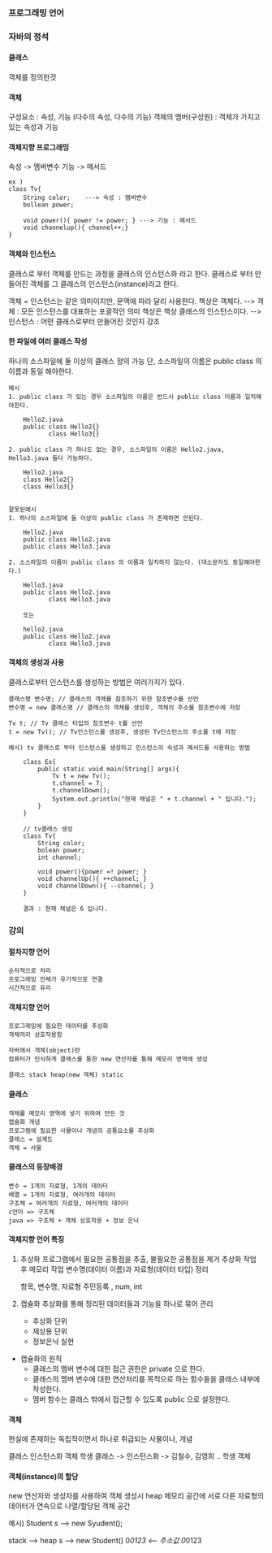 ### 프로그래밍 언어

### 자바의 정석

#### 클래스

객체를 정의한것

#### 객체

구성요소 : 속성, 기능 (다수의 속성, 다수의 기능)
객체의 멤버(구성원) : 객체가 가지고 있는 속성과 기능

#### 객체지향 프로그래밍

속성 -> 멤버변수
기능 -> 메서드

    ex )
    class Tv{
        String color;    ---> 속성 : 멤버변수
        bollean power;

        void power(){ power != power; } ---> 기능 : 메서드
        void channelup(){ channel++;}
    }

#### 객체와 인스턴스

클래스로 부터 객체를 만드는 과정을 클래스의 인스턴스화 라고 한다.
클래스로 부터 만들어진 객체를 그 클래스의 인스턴스(instance)라고 한다.

객체 = 인스턴스는 같은 의미이지만, 문맥에 따라 달리 사용한다.
책상은 객체다. --> 객체 : 모든 인스턴스를 대표하는 포괄적인 의미
책상은 책상 클래스의 인스턴스이다. --> 인스턴스 : 어떤 클래스로부터 만들어진 것인지 강조

#### 한 파일에 여러 클래스 작성

하나의 소스파일에 둘 이상의 클래스 정의 가능
단, 소스파일의 이름은 public class 의 이름과 동일 해야한다.

    예시
    1. public class 가 있는 경우 소스파일의 이름은 반드시 public class 이름과 일치해야한다.

        Hello2.java
        public class Hello2{}
               class Hello3{}

    2. public class 가 하나도 없는 경우, 소스파일의 이름은 Hello2.java, Hello3.java 둘다 가능하다.

        Hello2.java
        class Hello2{}
        class Hello3{}


    잘못된예시
    1. 하나의 소스파일에 둘 이상의 public class 가 존재하면 안된다.

        Hello2.java
        public class Hello2.java
        public class Hello3.java

    2. 소스파일의 이름이 public class 의 이름과 일치하지 않는다. (대소문자도 동일해야한다.)

        Hello3.java
        public class Hello2.java
               class Hello3.java

        또는

        hello2.java
        public class Hello2.java
               class Hello3.java

#### 객체의 생성과 사용

클래스로부터 인스턴스를 생성하는 방법은 여러가지가 있다.

    클래스명 변수명; // 클래스의 객체를 참조하기 위한 참조변수를 선언
    변수명 = new 클래스명 // 클래스의 객체를 생성후, 객체의 주소를 참조변수에 저장

    Tv t; // Tv 클래스 타입의 참조변수 t를 선언
    t = new Tv(); // Tv인스턴스를 생성후, 생성된 Tv인스턴스의 주소를 t에 저장

    예시) tv 클래스로 부터 인스턴스를 생성하고 인스턴스의 속성과 메서드를 사용하는 방법

        class Ex{
            public static void main(String[] args){
                Tv t = new Tv();
                t.channel = 7;
                t.channelDown();
                System.out.println("현재 채널은 " + t.channel + " 입니다.");
            }
        }

        // tv클래스 생성
        class Tv{
            String color;
            bolean power;
            int channel;

            void power(){power =! power; }
            void channelUp(){ ++channel; }
            void channelDown(){ --channel; }
        }

        결과 : 현재 채널은 6 입니다.

### 강의

#### 절차지향 언어

    순차적으로 처리
    프로그래밍 전체가 유기적으로 연결
    시간적으로 유리

#### 객체지향 언어

    프로그래밍에 필요한 데이터를 추상화
    객체끼리 상호작용함

    자바에서 객체(object)란
    컴퓨터가 인식하게 클래스를 통한 new 연산자를 통해 메모리 영역에 생성

    클래스 stack heap(new 객체) static

#### 클래스

    객체를 메모리 영역에 넣기 위하여 만든 것
    캡슐화 개념
    프로그램에 필요한 사물이나 개념의 공통요소를 추상화
    클래스 = 설계도
    객체 = 사물

#### 클래스의 등장배경

    변수 = 1개의 자료형, 1개의 데이터
    배열 = 1개의 자료형, 여러개의 데이터
    구조체 = 여러개의 자료형, 여러개의 데이터
    c언어 => 구조체
    java => 구조체 + 객체 상호작용 + 정보 은닉

#### 객체지향 언어 특징

1. 추상화
   프로그램에서 필요한 공통점을 추출, 불필요한 공통점을 제거
   추상화 작업 후 메모리 작업
   변수명(데이터 이름)과 자료형(데이터 타입) 정리

   항목, 변수명, 자료형
   주민등록 , num, int

2. 캡슐화
   추상화를 통해 정리된 데이터들과 기능을 하나로 묶어 관리

   - 추상화 단위
   - 재상용 단위
   - 정보은닉 실현

- 캡슐화의 원칙
  - 클래스의 멤버 변수에 대한 접근 권한은 private 으로 한다.
  - 클래스의 멤버 변수에 대한 연산처리를 목적으로 하는 함수들을 클래스 내부에 작성한다.
  - 멤버 함수는 클래스 밖에서 접근할 수 있도록 public 으로 설정한다.

#### 객체

현실에 존재하는 독립적이면서 하나로 취급되는 사물이나, 개념

클래스 인스턴스화 객체
학생 클래스 -> 인스턴스화 -> 김철수, 김영희 .. 학생 객체

#### 객체(instance)의 할당

new 연산자와 생성자를 사용하여 객체 생성시 heap 메모리 공간에 서로 다른 자료형의 데이터가 연속으로 나열/할당된 객체 공간

예시)
Student s --> new Syudent();

stack --> heap
s --> new Student()
0*0123 <-- 주소값 0*0123
